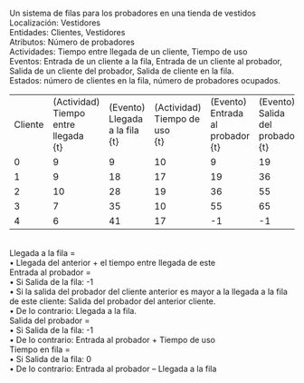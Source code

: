 Un sistema de filas para los probadores en una tienda de vestidos<br/>
Localización: Vestidores<br/>
Entidades: Clientes, Vestidores<br/>
Atributos: Número de probadores<br/>
Actividades: Tiempo entre llegada de un cliente, Tiempo de uso<br/>
Eventos: Entrada de un cliente a la fila, Entrada de un cliente al probador, Salida de un cliente del probador, Salida de cliente en la fila.<br/>
Estados: número de clientes en la fila, número de probadores ocupados.<br/>
<table>
  <tr>
    <td>Cliente</td>
    <td>(Actividad)<br>Tiempo entre llegada<br>{t}</td>
    <td>(Evento)<br>Llegada a la fila<br>{t}</td>
    <td>(Actividad)<br>Tiempo de uso<br>{t}</td>
    <td>(Evento)<br>Entrada al probador<br>{t}</td>
    <td>(Evento)<br>Salida del probador<br>{t}</td>
    <td>(Evento)<br>Salida de la fila<br>{boolean}</td>
    <td>(Salida)<br>tiempo en fila<br>{t}</td>
    <td>(Salida)<br>Salidas de probadores<br>{t1, …, tn}</td>
  </tr>
  <tr>
    <td>0</td>
    <td>9</td>
    <td>9</td>
    <td>10</td>
    <td>9</td>
    <td>19</td>
    <td>False</td>
    <td>0</td>
    <td>19</td>
  </tr>
  <tr>
    <td>1</td>
    <td>9</td>
    <td>18</td>
    <td>17</td>
    <td>19</td>
    <td>36</td>
    <td>False</td>
    <td>1</td>
    <td>36</td>
  </tr>
  <tr>
    <td>2</td>
    <td>10</td>
    <td>28</td>
    <td>19</td>
    <td>36</td>
    <td>55</td>
    <td>False</td>
    <td>8</td>
    <td>55</td>
  </tr>
  <tr>
    <td>3</td>
    <td>7</td>
    <td>35</td>
    <td>10</td>
    <td>55</td>
    <td>65</td>
    <td>False</td>
    <td>20</td>
    <td>65</td>
  </tr>
  <tr>
    <td>4</td>
    <td>6</td>
    <td>41</td>
    <td>17</td>
    <td>-1</td>
    <td>-1</td>
    <td>True</td>
    <td>0</td>
    <td>65</td>
  </tr>
</table>
<br/>
Llegada a la fila =<br/>
•	Llegada del anterior + el tiempo entre llegada de este<br/>
Entrada al probador = <br/>
•	Si Salida de la fila: -1<br/>
•	Si la salida del probador del cliente anterior es mayor a la llegada a la fila de este cliente: Salida del probador del anterior cliente.<br/>
•	De lo contrario: Llegada a la fila.<br/>
Salida del probador = <br/>
•	Si Salida de la fila: -1<br/>
•	De lo contrario: Entrada al probador + Tiempo de uso<br/>
Tiempo en fila =<br/>
•	Si Salida de la fila: 0<br/>
•	De lo contrario: Entrada al probador – Llegada a la fila<br/>
<br/>
